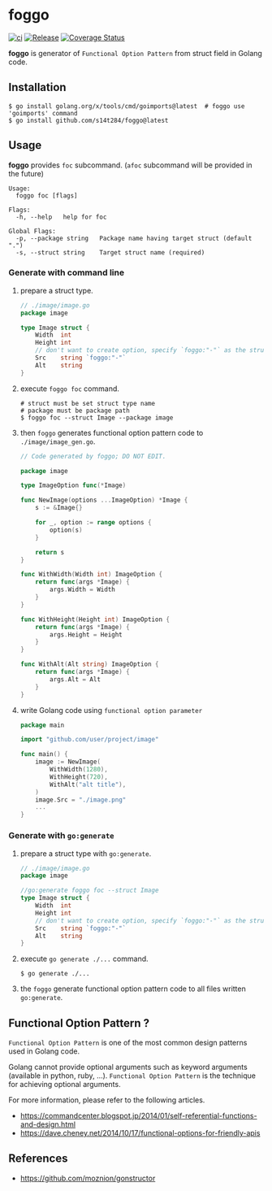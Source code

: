 # foggo

[![ci](https://github.com/s14t284/foggo/actions/workflows/ci.yml/badge.svg)](https://github.com/s14t284/foggo/actions/workflows/ci.yml)
[![Release](https://github.com/s14t284/foggo/actions/workflows/release.yml/badge.svg)](https://github.com/s14t284/foggo/actions/workflows/release.yml)
[![Coverage Status](https://coveralls.io/repos/github/s14t284/foggo/badge.svg?branch=main)](https://coveralls.io/github/s14t284/foggo?branch=main)

__foggo__ is generator of `Functional Option Pattern` from struct field in Golang code.

## Installation

```shell
$ go install golang.org/x/tools/cmd/goimports@latest  # foggo use 'goimports' command
$ go install github.com/s14t284/foggo@latest
```

## Usage

__foggo__ provides `foc` subcommand. (`afoc` subcommand will be provided in the future)

```shell
Usage:
  foggo foc [flags]

Flags:
  -h, --help   help for foc

Global Flags:
  -p, --package string   Package name having target struct (default ".")
  -s, --struct string    Target struct name (required)
```

### Generate with command line

1. prepare a struct type.

    ```go
    // ./image/image.go
    package image
    
    type Image struct {
        Width  int
        Height int
        // don't want to create option, specify `foggo:"-"` as the structure tag 
        Src    string `foggo:"-"`
        Alt    string
    }
    ```

2. execute `foggo foc` command.

    ```shell
    # struct must be set struct type name 
    # package must be package path
    $ foggo foc --struct Image --package image
    ```

3. then `foggo` generates functional option pattern code to `./image/image_gen.go`.

    ```go
    // Code generated by foggo; DO NOT EDIT.

    package image

    type ImageOption func(*Image)

    func NewImage(options ...ImageOption) *Image {
        s := &Image{}
    
        for _, option := range options {
            option(s)
        }
    
        return s
    }
    
    func WithWidth(Width int) ImageOption {
        return func(args *Image) {
            args.Width = Width
        }
    }
    
    func WithHeight(Height int) ImageOption {
        return func(args *Image) {
            args.Height = Height
        }
    }

    func WithAlt(Alt string) ImageOption {
        return func(args *Image) {
            args.Alt = Alt
        }
    }
    ```
   
4. write Golang code using `functional option parameter`

    ```go
    package main
   
    import "github.com/user/project/image"
    
    func main() {
	    image := NewImage(
	    	WithWidth(1280),
	    	WithHeight(720),
	    	WithAlt("alt title"),
	    )
	    image.Src = "./image.png"
        ...
    }
    ```

### Generate with `go:generate`

1. prepare a struct type with `go:generate`.

    ```go
    // ./image/image.go
    package image
    
    //go:generate foggo foc --struct Image 
    type Image struct {
        Width  int
        Height int
        // don't want to create option, specify `foggo:"-"` as the structure tag 
        Src    string `foggo:"-"`
        Alt    string
    }
    ```

2. execute `go generate ./...` command.

    ```shell
    $ go generate ./...
    ```

3. the `foggo` generate functional option pattern code to all files written `go:generate`. 

## Functional Option Pattern ?
`Functional Option Pattern` is one of the most common design patterns used in Golang code.

Golang cannot provide optional arguments such as keyword arguments (available in python, ruby, ...).
`Functional Option Pattern` is the technique for achieving optional arguments.

For more information, please refer to the following articles.

- https://commandcenter.blogspot.jp/2014/01/self-referential-functions-and-design.html
- https://dave.cheney.net/2014/10/17/functional-options-for-friendly-apis

## References

- https://github.com/moznion/gonstructor
